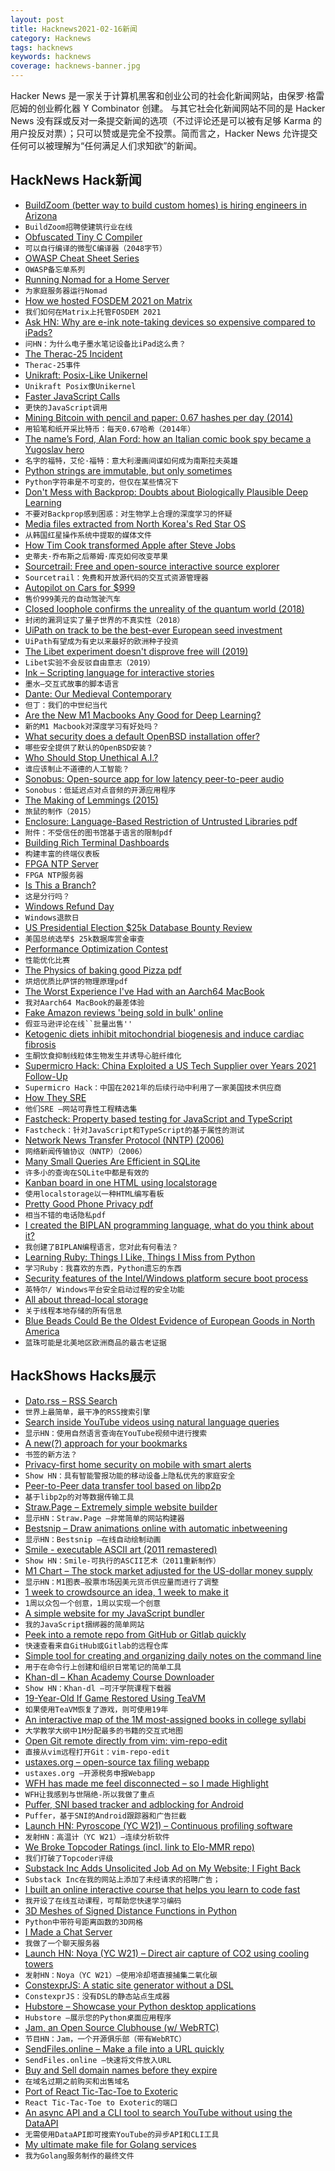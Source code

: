 ```yaml
---
layout: post
title: Hacknews2021-02-16新闻
category: Hacknews
tags: hacknews
keywords: hacknews
coverage: hacknews-banner.jpg
---
```


Hacker News 是一家关于计算机黑客和创业公司的社会化新闻网站，由保罗·格雷厄姆的创业孵化器 Y Combinator 创建。
与其它社会化新闻网站不同的是 Hacker News 没有踩或反对一条提交新闻的选项（不过评论还是可以被有足够 Karma 的用户投反对票）；只可以赞或是完全不投票。简而言之，Hacker News 允许提交任何可以被理解为“任何满足人们求知欲”的新闻。

## HackNews Hack新闻


- [BuildZoom (better way to build custom homes) is hiring engineers in Arizona](https://jobs.lever.co/buildzoom)
- `BuildZoom招聘使建筑行业在线`
- [Obfuscated Tiny C Compiler](https://bellard.org/otcc/)
- `可以自行编译的微型C编译器（2048字节）`
- [OWASP Cheat Sheet Series](https://cheatsheetseries.owasp.org/)
- `OWASP备忘单系列`
- [Running Nomad for a Home Server](https://mrkaran.dev/posts/home-server-nomad/)
- `为家庭服务器运行Nomad`
- [How we hosted FOSDEM 2021 on Matrix](https://matrix.org/blog/2021/02/15/how-we-hosted-fosdem-2021-on-matrix)
- `我们如何在Matrix上托管FOSDEM 2021`
- [Ask HN: Why are e-ink note-taking devices so expensive compared to iPads?](item?id=26143407)
- `问HN：为什么电子墨水笔记设备比iPad这么贵？`
- [The Therac-25 Incident](https://thedailywtf.com/articles/the-therac-25-incident)
- `Therac-25事件`
- [Unikraft: Posix-Like Unikernel](http://www.unikraft.org/)
- `Unikraft Posix像Unikernel`
- [Faster JavaScript Calls](https://v8.dev/blog/adaptor-frame)
- `更快的JavaScript调用`
- [Mining Bitcoin with pencil and paper: 0.67 hashes per day (2014)](http://www.righto.com/2014/09/mining-bitcoin-with-pencil-and-paper.html)
- `用铅笔和纸开采比特币：每天0.67哈希（2014年）`
- [The name’s Ford, Alan Ford: how an Italian comic book spy became a Yugoslav hero](https://www.calvertjournal.com/articles/show/12465/alan-ford-comic-books-yugoslavia)
- `名字的福特，艾伦·福特：意大利漫画间谍如何成为南斯拉夫英雄`
- [Python strings are immutable, but only sometimes](https://web.eecs.utk.edu/~azh/blog/pythonstringsaremutable.html)
- `Python字符串是不可变的，但仅在某些情况下`
- [Don't Mess with Backprop: Doubts about Biologically Plausible Deep Learning](https://blog.evjang.com/2021/02/backprop.html)
- `不要对Backprop感到困惑：对生物学上合理的深度学习的怀疑`
- [Media files extracted from North Korea's Red Star OS](https://github.com/BlackOtton/RedStar-Media)
- `从韩国红星操作系统中提取的媒体文件`
- [How Tim Cook transformed Apple after Steve Jobs](https://www.bloomberg.com/news/features/2021-02-09/this-is-how-tim-cook-transformed-apple-aapl-after-steve-jobs)
- `史蒂夫·乔布斯之后蒂姆·库克如何改变苹果`
- [Sourcetrail: Free and open-source interactive source explorer](https://github.com/CoatiSoftware/Sourcetrail)
- `Sourcetrail：免费和开放源代码的交互式资源管理器`
- [Autopilot on Cars for $999](http://comma.ai)
- `售价999美元的自动驾驶汽车`
- [Closed loophole confirms the unreality of the quantum world (2018)](https://www.quantamagazine.org/closed-loophole-confirms-the-unreality-of-the-quantum-world-20180725/)
- `封闭的漏洞证实了量子世界的不真实性（2018）`
- [UiPath on track to be the best-ever European seed investment](https://sifted.eu/articles/uipath-seed-investors/)
- `UiPath有望成为有史以来最好的欧洲种子投资`
- [The Libet experiment doesn't disprove free will (2019)](https://blogs.scientificamerican.com/observations/how-a-flawed-experiment-proved-that-free-will-doesnt-exist/)
- `Libet实验不会反驳自由意志（2019）`
- [Ink – Scripting language for interactive stories](https://www.inklestudios.com/ink/)
- `墨水–交互式故事的脚本语言`
- [Dante: Our Medieval Contemporary](https://hyperallergic.com/621011/dante-our-medieval-contemporary/)
- `但丁：我们的中世纪当代`
- [Are the New M1 Macbooks Any Good for Deep Learning?](https://www.betterdatascience.com/m1-deep-learning/)
- `新的M1 Macbook对深度学习有好处吗？`
- [What security does a default OpenBSD installation offer?](https://dataswamp.org/~solene/2021-02-14-openbsd-default-security.html)
- `哪些安全提供了默认的OpenBSD安装？`
- [Who Should Stop Unethical A.I.?](https://www.newyorker.com/tech/annals-of-technology/who-should-stop-unethical-ai)
- `谁应该制止不道德的人工智能？`
- [Sonobus: Open-source app for low latency peer-to-peer audio](https://sonobus.net/)
- `Sonobus：低延迟点对点音频的开源应用程序`
- [The Making of Lemmings (2015)](https://readonlymemory.vg/the-making-of-lemmings/)
- `旅鼠的制作（2015）`
- [Enclosure: Language-Based Restriction of Untrusted Libraries pdf](https://nebelwelt.net/files/21ASPLOS.pdf)
- `附件：不受信任的图书馆基于语言的限制pdf`
- [Building Rich Terminal Dashboards](https://www.willmcgugan.com/blog/tech/post/building-rich-terminal-dashboards/)
- `构建丰富的终端仪表板`
- [FPGA NTP Server](https://research.wand.net.nz/hardware/ntp.php)
- `FPGA NTP服务器`
- [Is This a Branch?](https://bartwronski.com/2021/01/18/is-this-a-branch/)
- `这是分行吗？`
- [Windows Refund Day](http://marc.merlins.org/linux/refundday/#:~:text=For%20those%20who%20hadn%27t,with%20the%20machine%20they%20bought)
- `Windows退款日`
- [US Presidential Election $25k Database Bounty Review](https://www.dolthub.com/blog/2021-02-15-election-bounty-review/)
- `美国总统选举$ 25k数据库赏金审查`
- [Performance Optimization Contest](https://easyperf.net/blog/2019/02/02/Performance-optimization-contest)
- `性能优化比赛`
- [The Physics of baking good Pizza pdf](https://arxiv.org/ftp/arxiv/papers/1806/1806.08790.pdf)
- `烘焙优质比萨饼的物理原理pdf`
- [The Worst Experience I've Had with an Aarch64 MacBook](https://christine.website/blog/apple-macbook-air-m1-review-2021-02-15)
- `我对Aarch64 MacBook的最差体验`
- [Fake Amazon reviews 'being sold in bulk' online](https://www.bbc.com/news/business-56069472)
- `假亚马逊评论在线``批量出售''`
- [Ketogenic diets inhibit mitochondrial biogenesis and induce cardiac fibrosis](https://www.nature.com/articles/s41392-020-00411-4)
- `生酮饮食抑制线粒体生物发生并诱导心脏纤维化`
- [Supermicro Hack: China Exploited a US Tech Supplier over Years 2021 Follow-Up](https://www.bloomberg.com/features/2021-supermicro/#)
- `Supermicro Hack：中国在2021年的后续行动中利用了一家美国技术供应商`
- [How They SRE](https://github.com/upgundecha/howtheysre)
- `他们SRE –网站可靠性工程精选集`
- [Fastcheck: Property based testing for JavaScript and TypeScript](https://dubzzz.github.io/fast-check.github.com/)
- `Fastcheck：针对JavaScript和TypeScript的基于属性的测试`
- [Network News Transfer Protocol (NNTP) (2006)](https://tools.ietf.org/html/rfc3977)
- `网络新闻传输协议（NNTP）（2006）`
- [Many Small Queries Are Efficient in SQLite](https://sqlite.org/np1queryprob.html)
- `许多小的查询在SQLite中都是有效的`
- [Kanban board in one HTML using localstorage](https://github.com/apankrat/nullboard)
- `使用localstorage以一种HTML编写看板`
- [Pretty Good Phone Privacy pdf](https://raghavan.usc.edu/papers/pgpp-arxiv20.pdf)
- `相当不错的电话隐私pdf`
- [I created the BIPLAN programming language, what do you think about it?](https://github.com/gioblu/BIPLAN)
- `我创建了BIPLAN编程语言，您对此有何看法？`
- [Learning Ruby: Things I Like, Things I Miss from Python](https://medium.com/workpath-thewaywework/learning-ruby-2-things-i-like-2-things-i-miss-from-python-6f60af8ed16c)
- `学习Ruby：我喜欢的东西，Python遗忘的东西`
- [Security features of the Intel/Windows platform secure boot process](https://igor-blue.github.io/2021/02/04/secure-boot.html)
- `英特尔/ Windows平台安全启动过程的安全功能`
- [All about thread-local storage](https://maskray.me/blog/2021-02-14-all-about-thread-local-storage)
- `关于线程本地存储的所有信息`
- [Blue Beads Could Be the Oldest Evidence of European Goods in North America](https://gizmodo.com/found-in-alaska-these-blue-beads-could-be-the-oldest-e-1846208780)
- `蓝珠可能是北美地区欧洲商品的最古老证据`


## HackShows Hacks展示

- [ Dato.rss – RSS Search](https://datorss.com)
- `世界上最简单，最干净的RSS搜索引擎`
- [ Search inside YouTube videos using natural language queries](https://github.com/haltakov/natural-language-youtube-search)
- `显示HN：使用自然语言查询在YouTube视频中进行搜索`
- [ A new(?) approach for your bookmarks](item?id=26122075)
- `书签的新方法？`
- [ Privacy-first home security on mobile with smart alerts](https://www.ai-cam.app/)
- `Show HN：具有智能警报功能的移动设备上隐私优先的家庭安全`
- [ Peer-to-Peer data transfer tool based on libp2p](https://github.com/dennis-tra/pcp)
- `基于libp2p的对等数据传输工具`
- [ Straw.Page – Extremely simple website builder](https://straw.page?)
- `显示HN：Straw.Page –非常简单的网站构建器`
- [ Bestsnip – Draw animations online with automatic inbetweening](https://bestsnip.com/animation/)
- `显示HN：Bestsnip –在线自动绘制动画`
- [ Smile - executable ASCII art (2011 remastered)](https://github.com/xyzzy/smile)
- `Show HN：Smile-可执行的ASCII艺术（2011重新制作）`
- [ M1 Chart – The stock market adjusted for the US-dollar money supply](https://m1chart.com/?ref=hn)
- `显示HN：M1图表–股票市场因美元货币供应量而进行了调整`
- [ 1 week to crowdsource an idea, 1 week to make it](http://oneweektomake.com)
- `1周以众包一个创意，1周以实现一个创意`
- [ A simple website for my JavaScript bundler](https://fjbundler.com/)
- `我的JavaScript捆绑器的简单网站`
- [ Peek into a remote repo from GitHub or Gitlab quickly](https://github.com/rahulunair/repo-peek)
- `快速查看来自GitHub或Gitlab的远程仓库`
- [ Simple tool for creating and organizing daily notes on the command line](https://github.com/dkaslovsky/textnote)
- `用于在命令行上创建和组织日常笔记的简单工具`
- [ Khan-dl – Khan Academy Course Downloader](https://github.com/rand-net/khan-dl)
- `Show HN：Khan-dl –可汗学院课程下载器`
- [ 19-Year-Old If Game Restored Using TeaVM](https://frequal.com/ifml)
- `如果使用TeaVM恢复了游戏，则可使用19年`
- [ An interactive map of the 1M most-assigned books in college syllabi](https://galaxy.opensyllabus.org/)
- `大学教学大纲中1M分配最多的书籍的交互式地图`
- [ Open Git remote directly from vim: vim-repo-edit](https://github.com/drzel/vim-repo-edit)
- `直接从vim远程打开Git：vim-repo-edit`
- [ ustaxes.org – open-source tax filing webapp](https://github.com/thegrims/UsTaxes)
- `ustaxes.org –开源税务申报Webapp`
- [ WFH has made me feel disconnected – so I made Highlight](https://www.highlight.app/)
- `WFH让我感到与世隔绝-所以我做了重点`
- [ Puffer, SNI based tracker and adblocking for Android](https://play.google.com/store/apps/details?id=com.parsed.securitywall&ah=LeKPVXdSrkn_Oo9gg1tXeBm1wcg&fbclid=IwAR2eOZq-nIKCTAMfl8Hk4_80s-qUlQC_goLQfx2O7hiy6T8ZqGLOmc4rN0g)
- `Puffer，基于SNI的Android跟踪器和广告拦截`
- [Launch HN: Pyroscope (YC W21) – Continuous profiling software](item?id=26143923)
- `发射HN：高温计（YC W21）–连续分析软件`
- [ We Broke Topcoder Ratings (incl. link to Elo-MMR repo)](https://codeforces.com/blog/entry/87848)
- `我们打破了Topcoder评级`
- [ Substack Inc Adds Unsolicited Job Ad on My Website; I Fight Back](https://github.com/TimDaub/substack-iframe-disclaimer/blob/main/README.md)
- `Substack Inc在我的网站上添加了未经请求的招聘广告；`
- [ I built an online interactive course that helps you learn to code fast](https://www.dart.rocks/)
- `我开设了在线互动课程，可帮助您快速学习编码`
- [ 3D Meshes of Signed Distance Functions in Python](https://github.com/fogleman/sdf)
- `Python中带符号距离函数的3D网格`
- [ I Made a Chat Server](https://github.com/ba9f11ecc3497d9993b933fdc2bd61e5/temporary.chat-playbook/blob/qa/OVERVIEW.md)
- `我做了一个聊天服务器`
- [Launch HN: Noya (YC W21) – Direct air capture of CO2 using cooling towers](item?id=26144432)
- `发射HN：Noya（YC W21）–使用冷却塔直接捕集二氧化碳`
- [ ConstexprJS: A static site generator without a DSL](https://github.com/fctorial/ConstexprJS)
- `ConstexprJS：没有DSL的静态站点生成器`
- [ Hubstore – Showcase your Python desktop applications](https://github.com/pyrustic/hubstore)
- `Hubstore –展示您的Python桌面应用程序`
- [ Jam, an Open Source Clubhouse (w/ WebRTC)](https://jam.systems)
- `节目HN：Jam，一个开源俱乐部（带有WebRTC）`
- [ SendFiles.online – Make a file into a URL quickly](https://sendfiles.online?lang=en)
- `SendFiles.online –快速将文件放入URL`
- [ Buy and Sell domain names before they expire](https://byebyedomain.com)
- `在域名过期之前购买和出售域名`
- [ Port of React Tic-Tac-Toe to Exoteric](https://github.com/c9fe/exoteric-tic-tac-toe)
- `React Tic-Tac-Toe to Exoteric的端口`
- [ An async API and a CLI tool to search YouTube without using the DataAPI](https://github.com/rahulunair/utube-search)
- `无需使用DataAPI即可搜索YouTube的异步API和CLI工具`
- [ My ultimate make file for Golang services](https://gist.github.com/thomaspoignant/5b72d579bd5f311904d973652180c705)
- `我为Golang服务制作的最终文件`

